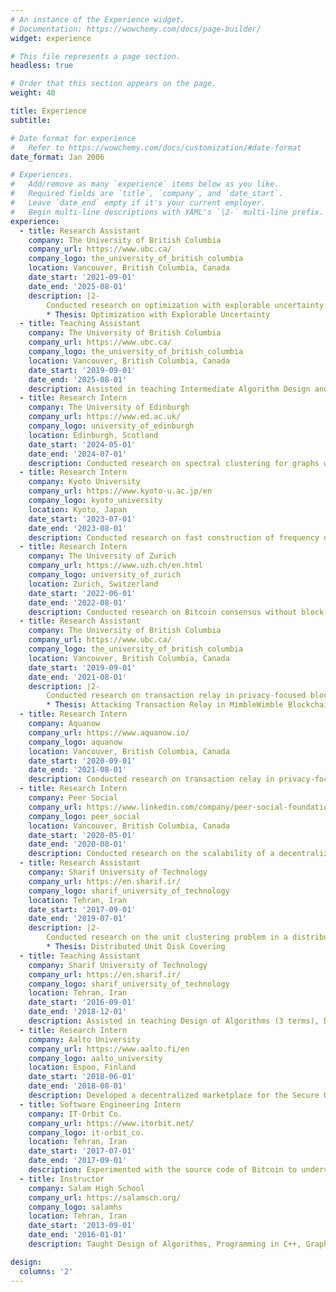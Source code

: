```yaml
---
# An instance of the Experience widget.
# Documentation: https://wowchemy.com/docs/page-builder/
widget: experience

# This file represents a page section.
headless: true

# Order that this section appears on the page.
weight: 40

title: Experience
subtitle:

# Date format for experience
#   Refer to https://wowchemy.com/docs/customization/#date-format
date_format: Jan 2006

# Experiences.
#   Add/remove as many `experience` items below as you like.
#   Required fields are `title`, `company`, and `date_start`.
#   Leave `date_end` empty if it's your current employer.
#   Begin multi-line descriptions with YAML's `|2-` multi-line prefix.
experience:
  - title: Research Assistant
    company: The University of British Columbia
    company_url: https://www.ubc.ca/
    company_logo: the_university_of_british_columbia
    location: Vancouver, British Columbia, Canada
    date_start: '2021-09-01'
    date_end: '2025-08-01'
    description: |2-
        Conducted research on optimization with explorable uncertainty supervised by Dr. William Evans
        * Thesis: Optimization with Explorable Uncertainty
  - title: Teaching Assistant
    company: The University of British Columbia
    company_url: https://www.ubc.ca/
    company_logo: the_university_of_british_columbia
    location: Vancouver, British Columbia, Canada
    date_start: '2019-09-01'
    date_end: '2025-08-01'
    description: Assisted in teaching Intermediate Algorithm Design and Analysis (6 terms), Advanced Algorithms Design and Analysis (3 terms), Basic Algorithms and Data Structures (3 terms), Data Structures and Algorithms for Electrical Engineers (2 terms), and Introduction to Theory of Computing (1 term)
  - title: Research Intern
    company: The University of Edinburgh
    company_url: https://www.ed.ac.uk/
    company_logo: university_of_edinburgh
    location: Edinburgh, Scotland
    date_start: '2024-05-01'
    date_end: '2024-07-01'
    description: Conducted research on spectral clustering for graphs with hierarchical clusters supervised by Dr. He Sun
  - title: Research Intern
    company: Kyoto University
    company_url: https://www.kyoto-u.ac.jp/en
    company_logo: kyoto_university
    location: Kyoto, Japan
    date_start: '2023-07-01'
    date_end: '2023-08-01'
    description: Conducted research on fast construction of frequency difference consensus trees supervised by Dr. Jesper Jansson
  - title: Research Intern
    company: The University of Zurich
    company_url: https://www.uzh.ch/en.html
    company_logo: university_of_zurich
    location: Zurich, Switzerland
    date_start: '2022-06-01'
    date_end: '2022-08-01'
    description: Conducted research on Bitcoin consensus without block rewards supervised by Dr. Claudio J. Tessone
  - title: Research Assistant
    company: The University of British Columbia
    company_url: https://www.ubc.ca/
    company_logo: the_university_of_british_columbia
    location: Vancouver, British Columbia, Canada
    date_start: '2019-09-01'
    date_end: '2021-08-01'
    description: |2-
        Conducted research on transaction relay in privacy-focused blockchains and a novel BFT-based sidechain construction supervised by Dr. Ivan Beschastnikh and Dr. Chen Feng
        * Thesis: Attacking Transaction Relay in MimbleWimble Blockchains
  - title: Research Intern
    company: Aquanow
    company_url: https://www.aquanow.io/
    company_logo: aquanow
    location: Vancouver, British Columbia, Canada
    date_start: '2020-09-01'
    date_end: '2021-08-01'
    description: Conducted research on transaction relay in privacy-focused blockchains and developed network simulators and private test networks for this purpose
  - title: Research Intern
    company: Peer Social
    company_url: https://www.linkedin.com/company/peer-social-foundation/
    company_logo: peer_social
    location: Vancouver, British Columbia, Canada
    date_start: '2020-05-01'
    date_end: '2020-08-01'
    description: Conducted research on the scalability of a decentralized social network application
  - title: Research Assistant
    company: Sharif University of Technology
    company_url: https://en.sharif.ir/
    company_logo: sharif_university_of_technology
    location: Tehran, Iran
    date_start: '2017-09-01'
    date_end: '2019-07-01'
    description: |2-
        Conducted research on the unit clustering problem in a distributed setting supervised by Dr. Hamid Zarrabi-Zadeh
        * Thesis: Distributed Unit Disk Covering
  - title: Teaching Assistant
    company: Sharif University of Technology
    company_url: https://en.sharif.ir/
    company_logo: sharif_university_of_technology
    location: Tehran, Iran
    date_start: '2016-09-01'
    date_end: '2018-12-01'
    description: Assisted in teaching Design of Algorithms (3 terms), Discrete Structures (2 terms), Artificial Intelligence (2 terms), and Theory of Languages and Automata (2 terms)
  - title: Research Intern
    company: Aalto University
    company_url: https://www.aalto.fi/en
    company_logo: aalto_university
    location: Espoo, Finland
    date_start: '2018-06-01'
    date_end: '2018-08-01'
    description: Developed a decentralized marketplace for the Secure Open Federation for Internet Everywhere (SOFIE) project supervised by Dr. Pekka Nikander
  - title: Software Engineering Intern
    company: IT-Orbit Co.
    company_url: https://www.itorbit.net/
    company_logo: it-orbit_co.
    location: Tehran, Iran
    date_start: '2017-07-01'
    date_end: '2017-09-01'
    description: Experimented with the source code of Bitcoin to understand its consensus algorithm and network behavior
  - title: Instructor
    company: Salam High School
    company_url: https://salamsch.org/
    company_logo: salamhs
    location: Tehran, Iran
    date_start: '2013-09-01'
    date_end: '2016-01-01'
    description: Taught Design of Algorithms, Programming in C++, Graph Theory, and Combinatorics

design:
  columns: '2'
---
```

